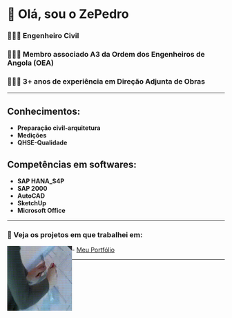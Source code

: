 # 👋 Olá, sou o ZePedro

### 👨🏾‍🎓 Engenheiro Civil
### 👷🏾‍♂️ Membro associado A3 da Ordem dos Engenheiros de Angola (OEA)
### 👷🏾‍♂️ 3+ anos de experiência em Direção Adjunta de Obras

---

## **Conhecimentos:**
- **Preparação civil-arquitetura**
- **Medições**
- **QHSE-Qualidade**

## **Competências em softwares:**
- **SAP HANA_S4P**
- **SAP 2000**
- **AutoCAD**
- **SketchUp**
- **Microsoft Office**

---

### 👀 Veja os projetos em que trabalhei em:
<a href="https://zepedro-portfolio-6acbe0f9989c.herokuapp.com/projects" target="_blank">
  <img align="left" width="150" height="150" src="image_gif.gif">
</a>
- <a href="https://zepedro-portfolio-6acbe0f9989c.herokuapp.com/projects" target="_blank">Meu Portfólio</a>

---

